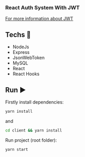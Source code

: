 ### React Auth System With JWT

[For more information about JWT](jwt.io)

## Techs  :rocket:
  - NodeJs
  - Express
  - JsonWebToken
  - MySQL
  - React
  - React Hooks
  
## Run  ▶️

Firstly install dependencies:

```bash
yarn install
```
and
```bash
cd client && yarn install
```

Run project (root folder):
```bash
yarn start
```
